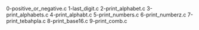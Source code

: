 0-positive_or_negative.c 1-last_digit.c 2-print_alphabet.c 3-print_alphabets.c 4-print_alphabt.c 5-print_numbers.c 6-print_numberz.c 7-print_tebahpla.c  8-print_base16.c 9-print_comb.c

